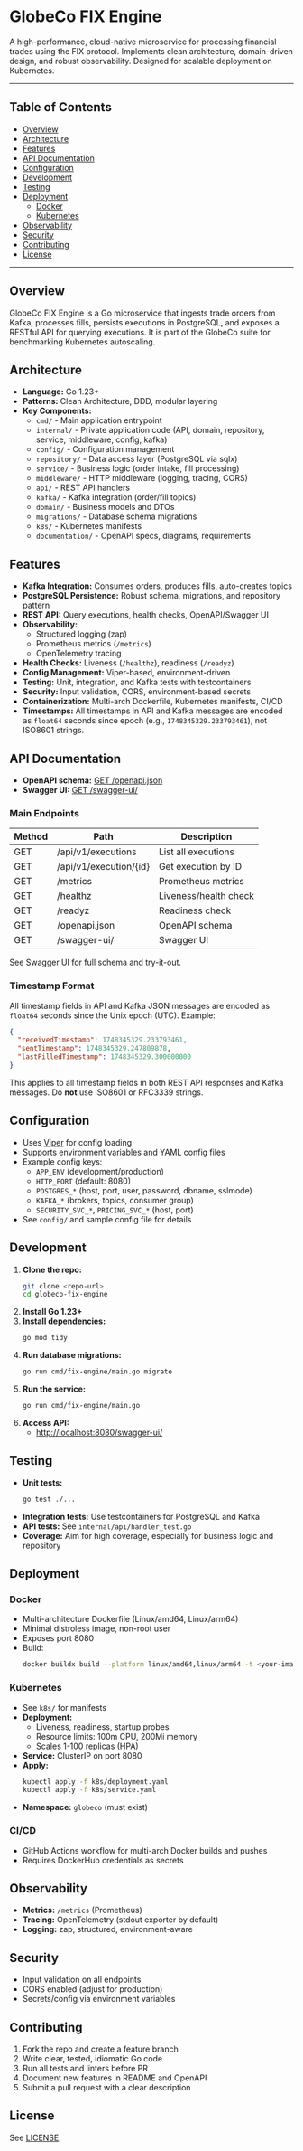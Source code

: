 # GlobeCo FIX Engine

A high-performance, cloud-native microservice for processing financial trades using the FIX protocol. Implements clean architecture, domain-driven design, and robust observability. Designed for scalable deployment on Kubernetes.

---

## Table of Contents
- [Overview](#overview)
- [Architecture](#architecture)
- [Features](#features)
- [API Documentation](#api-documentation)
- [Configuration](#configuration)
- [Development](#development)
- [Testing](#testing)
- [Deployment](#deployment)
  - [Docker](#docker)
  - [Kubernetes](#kubernetes)
- [Observability](#observability)
- [Security](#security)
- [Contributing](#contributing)
- [License](#license)

---

## Overview
GlobeCo FIX Engine is a Go microservice that ingests trade orders from Kafka, processes fills, persists executions in PostgreSQL, and exposes a RESTful API for querying executions. It is part of the GlobeCo suite for benchmarking Kubernetes autoscaling.

## Architecture
- **Language:** Go 1.23+
- **Patterns:** Clean Architecture, DDD, modular layering
- **Key Components:**
  - `cmd/` - Main application entrypoint
  - `internal/` - Private application code (API, domain, repository, service, middleware, config, kafka)
  - `config/` - Configuration management
  - `repository/` - Data access layer (PostgreSQL via sqlx)
  - `service/` - Business logic (order intake, fill processing)
  - `middleware/` - HTTP middleware (logging, tracing, CORS)
  - `api/` - REST API handlers
  - `kafka/` - Kafka integration (order/fill topics)
  - `domain/` - Business models and DTOs
  - `migrations/` - Database schema migrations
  - `k8s/` - Kubernetes manifests
  - `documentation/` - OpenAPI specs, diagrams, requirements

## Features
- **Kafka Integration:** Consumes orders, produces fills, auto-creates topics
- **PostgreSQL Persistence:** Robust schema, migrations, and repository pattern
- **REST API:** Query executions, health checks, OpenAPI/Swagger UI
- **Observability:**
  - Structured logging (zap)
  - Prometheus metrics (`/metrics`)
  - OpenTelemetry tracing
- **Health Checks:** Liveness (`/healthz`), readiness (`/readyz`)
- **Config Management:** Viper-based, environment-driven
- **Testing:** Unit, integration, and Kafka tests with testcontainers
- **Security:** Input validation, CORS, environment-based secrets
- **Containerization:** Multi-arch Dockerfile, Kubernetes manifests, CI/CD
- **Timestamps:** All timestamps in API and Kafka messages are encoded as `float64` seconds since epoch (e.g., `1748345329.233793461`), not ISO8601 strings.

## API Documentation
- **OpenAPI schema:** [GET /openapi.json](http://localhost:8080/openapi.json)
- **Swagger UI:** [GET /swagger-ui/](http://localhost:8080/swagger-ui/)

### Main Endpoints
| Method | Path                      | Description                |
|--------|---------------------------|----------------------------|
| GET    | /api/v1/executions        | List all executions        |
| GET    | /api/v1/execution/{id}    | Get execution by ID        |
| GET    | /metrics                  | Prometheus metrics         |
| GET    | /healthz                  | Liveness/health check      |
| GET    | /readyz                   | Readiness check            |
| GET    | /openapi.json             | OpenAPI schema             |
| GET    | /swagger-ui/              | Swagger UI                 |

See Swagger UI for full schema and try-it-out.

### Timestamp Format
All timestamp fields in API and Kafka JSON messages are encoded as `float64` seconds since the Unix epoch (UTC). Example:

```json
{
  "receivedTimestamp": 1748345329.233793461,
  "sentTimestamp": 1748345329.247809878,
  "lastFilledTimestamp": 1748345329.300000000
}
```

This applies to all timestamp fields in both REST API responses and Kafka messages. Do **not** use ISO8601 or RFC3339 strings.

## Configuration
- Uses [Viper](https://github.com/spf13/viper) for config loading
- Supports environment variables and YAML config files
- Example config keys:
  - `APP_ENV` (development/production)
  - `HTTP_PORT` (default: 8080)
  - `POSTGRES_*` (host, port, user, password, dbname, sslmode)
  - `KAFKA_*` (brokers, topics, consumer group)
  - `SECURITY_SVC_*`, `PRICING_SVC_*` (host, port)
- See `config/` and sample config file for details

## Development
1. **Clone the repo:**
   ```sh
   git clone <repo-url>
   cd globeco-fix-engine
   ```
2. **Install Go 1.23+**
3. **Install dependencies:**
   ```sh
   go mod tidy
   ```
4. **Run database migrations:**
   ```sh
   go run cmd/fix-engine/main.go migrate
   ```
5. **Run the service:**
   ```sh
   go run cmd/fix-engine/main.go
   ```
6. **Access API:**
   - [http://localhost:8080/swagger-ui/](http://localhost:8080/swagger-ui/)

## Testing
- **Unit tests:**
  ```sh
  go test ./...
  ```
- **Integration tests:** Use testcontainers for PostgreSQL and Kafka
- **API tests:** See `internal/api/handler_test.go`
- **Coverage:** Aim for high coverage, especially for business logic and repository

## Deployment
### Docker
- Multi-architecture Dockerfile (Linux/amd64, Linux/arm64)
- Minimal distroless image, non-root user
- Exposes port 8080
- Build:
  ```sh
  docker buildx build --platform linux/amd64,linux/arm64 -t <your-image> .
  ```

### Kubernetes
- See `k8s/` for manifests
- **Deployment:**
  - Liveness, readiness, startup probes
  - Resource limits: 100m CPU, 200Mi memory
  - Scales 1-100 replicas (HPA)
- **Service:** ClusterIP on port 8080
- **Apply:**
  ```sh
  kubectl apply -f k8s/deployment.yaml
  kubectl apply -f k8s/service.yaml
  ```
- **Namespace:** `globeco` (must exist)

### CI/CD
- GitHub Actions workflow for multi-arch Docker builds and pushes
- Requires DockerHub credentials as secrets

## Observability
- **Metrics:** `/metrics` (Prometheus)
- **Tracing:** OpenTelemetry (stdout exporter by default)
- **Logging:** zap, structured, environment-aware

## Security
- Input validation on all endpoints
- CORS enabled (adjust for production)
- Secrets/config via environment variables

## Contributing
1. Fork the repo and create a feature branch
2. Write clear, tested, idiomatic Go code
3. Run all tests and linters before PR
4. Document new features in README and OpenAPI
5. Submit a pull request with a clear description

## License
See [LICENSE](LICENSE).
